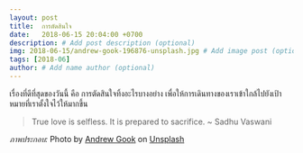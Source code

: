 ```yaml
---
layout: post
title:  การตัดสินใจ
date:   2018-06-15 20:04:00 +0700
description: # Add post description (optional)
img: 2018-06-15/andrew-gook-196876-unsplash.jpg # Add image post (optional)
tags: [2018-06]
author: # Add name author (optional)
---
```

เรื่องที่ดีที่สุดของวันนี้ คือ การตัดสินใจทิ้งอะไรบางอย่าง เพื่อให้การเดินทางของเราเข้าใกล้ไปยังเป้าหมายที่เราตั้งใจไว้ให้มากขึ้น

> True love is selfless. It is prepared to sacrifice. ~ Sadhu Vaswani

*ภาพประกอบ:* Photo by [Andrew Gook](https://unsplash.com/@andrew_gook) on [Unsplash](https://unsplash.com/)
